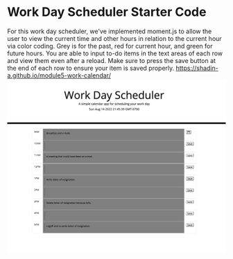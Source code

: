 # Work Day Scheduler Starter Code
For this work day scheduler, we've implemented moment.js to allow the user to view the current time and other hours in relation to the current hour via color coding. 
Grey is for the past, red for current hour, and green for future hours.
You are able to input to-do items in the text areas of each row and view them even after a reload.
Make sure to press the save button at the end of each row to ensure your item is saved properly.
https://shadin-a.github.io/module5-work-calendar/
![my screenshot](./myscreenshot.png)
